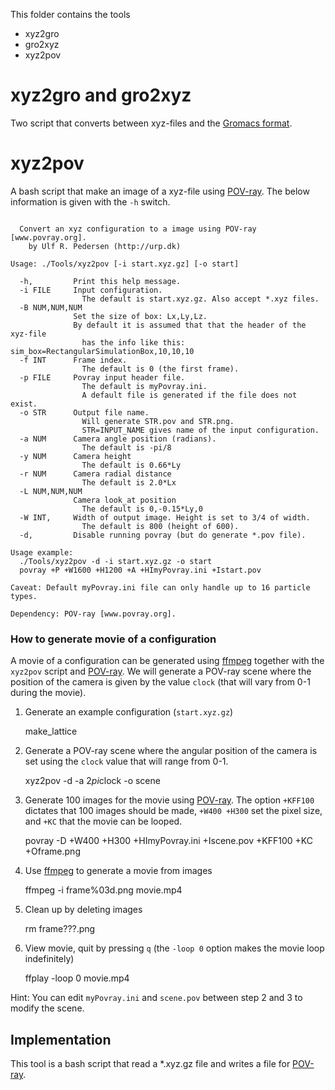 This folder contains the tools
  * xyz2gro
  * gro2xyz
  * xyz2pov

xyz2gro and gro2xyz
===========================
Two script that converts between xyz-files and the [Gromacs format](http://manual.gromacs.org/current/online/gro.html).

xyz2pov
===========================

A bash script that make an image of a xyz-file using [POV-ray](www.povray.org).
The below information is given with the `-h` switch. 

```

  Convert an xyz configuration to a image using POV-ray [www.povray.org].
    by Ulf R. Pedersen (http://urp.dk)

Usage: ./Tools/xyz2pov [-i start.xyz.gz] [-o start]

  -h,         Print this help message.
  -i FILE     Input configuration.
                The default is start.xyz.gz. Also accept *.xyz files.
  -B NUM,NUM,NUM
              Set the size of box: Lx,Ly,Lz.
              By default it is assumed that that the header of the xyz-file
                has the info like this: sim_box=RectangularSimulationBox,10,10,10
  -f INT      Frame index.
                The default is 0 (the first frame).
  -p FILE     Povray input header file.
                The default is myPovray.ini.
                A default file is generated if the file does not exist.
  -o STR      Output file name.
                Will generate STR.pov and STR.png.
                STR=INPUT_NAME gives name of the input configuration.
  -a NUM      Camera angle position (radians).
                The default is -pi/8
  -y NUM      Camera height
                The default is 0.66*Ly
  -r NUM      Camera radial distance
                The default is 2.0*Lx
  -L NUM,NUM,NUM
              Camera look_at position
                The default is 0,-0.15*Ly,0
  -W INT,     Width of output image. Height is set to 3/4 of width.
                The default is 800 (height of 600).
  -d,         Disable running povray (but do generate *.pov file).

Usage example:
  ./Tools/xyz2pov -d -i start.xyz.gz -o start
  povray +P +W1600 +H1200 +A +HImyPovray.ini +Istart.pov

Caveat: Default myPovray.ini file can only handle up to 16 particle types. 

Dependency: POV-ray [www.povray.org].
```


### How to generate movie of a configuration

A movie of a configuration can be generated using [ffmpeg](http://www.ffmpeg.org/)
together with the `xyz2pov` script and [POV-ray](http://www.povray.org/). 
We will generate a POV-ray scene where the position of the camera is given by 
the value `clock` (that will vary from 0-1 during the movie).

1. Generate an example configuration (`start.xyz.gz`)

    make_lattice

2. Generate a POV-ray scene where the angular position of the camera
   is set using the `clock` value that will range from 0-1.

    xyz2pov -d -a 2*pi*clock -o scene

3. Generate 100 images for the movie using [POV-ray](http://www.povray.org/). 
   The option `+KFF100` dictates that 100 images should be made,
   `+W400 +H300` set the pixel size, and `+KC` that the movie can be looped.

    povray -D +W400 +H300 +HImyPovray.ini +Iscene.pov +KFF100 +KC +Oframe.png

4. Use [ffmpeg](https://www.ffmpeg.org/) to generate a movie from images

    ffmpeg -i frame%03d.png movie.mp4

5. Clean up by deleting images

    rm frame???.png

6. View movie, quit by pressing `q` (the `-loop 0` option makes the movie loop indefinitely)

    ffplay -loop 0 movie.mp4

Hint: You can edit `myPovray.ini` and `scene.pov` between step 2 and 3 to modify the scene.

Implementation
-----------------------
This tool is a bash script that read a *.xyz.gz file
and writes a file for [POV-ray](http://www.povray.org/).

